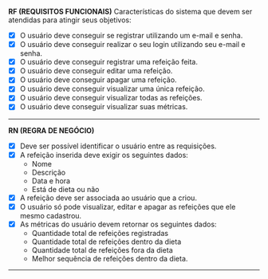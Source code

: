**RF (REQUISITOS FUNCIONAIS)**
Características do sistema que devem ser atendidas para atingir seus objetivos:

- [X] O usuário deve conseguir se registrar utilizando um e-mail e senha.
- [X] O usuário deve conseguir realizar o seu login utilizando seu e-mail e senha.
- [X] O usuário deve conseguir registrar uma refeição feita.
- [X] O usuário deve conseguir editar uma refeição.
- [X] O usuário deve conseguir apagar uma refeição.
- [X] O usuário deve conseguir visualizar uma única refeição.
- [X] O usuário deve conseguir visualizar todas as refeições.
- [X] O usuário deve conseguir visualizar suas métricas.

---

**RN (REGRA DE NEGÓCIO)**

- [X] Deve ser possível identificar o usuário entre as requisições.
- [X] A refeição inserida deve exigir os seguintes dados:
  - Nome
  - Descrição
  - Data e hora
  - Está de dieta ou não
- [X] A refeição deve ser associada ao usuário que a criou.
- [X] O usuário só pode visualizar, editar e apagar as refeições que ele mesmo cadastrou.
- [X] As métricas do usuário devem retornar os seguintes dados:
  - Quantidade total de refeições registradas
  - Quantidade total de refeições dentro da dieta
  - Quantidade total de refeições fora da dieta
  - Melhor sequência de refeições dentro da dieta.

---